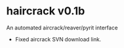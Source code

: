 haircrack v0.1b
================

An automated aircrack/reaver/pyrit interface
 - Fixed aircrack SVN download link.

